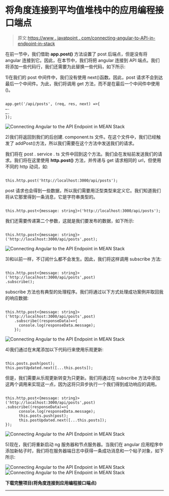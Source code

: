 # 将角度连接到平均值堆栈中的应用编程接口端点

> 原文:[https://www . javatpoint . com/connecting-angular-to-API-in-endpoint-in-stack](https://www.javatpoint.com/connecting-angular-to-the-api-endpoint-in-mean-stack)

在前一节中，我们借助 **app.post()** 方法设置了 post 后端点，但是没有将 angular 连接到它。因此，在本节中，我们将把 angular 连接到 API 端点。我们将添加一些代码行，我们还需要为此替换一些代码，如下所示:

1)在我们的 post 中间件中，我们没有使用 next()函数。因此，post 请求不会到达最后一个中间件。为此，我们将调用 get 方法，而不是在最后一个中间件中使用()。

```

app.get('/api/posts', (req, res, next) =>{
….
….
});

```

![Connecting Angular to the API Endpoint in MEAN Stack](../Images/98f4bcf997d5ad7464ce1076cb128062.png)

2)我们将返回到我们的后创建. component.ts 文件。在这个文件中，我们已经触发了 addPost()方法，所以我们需要在这个方法中发送我们的请求。

我们将在 post . service . ts 文件中回到这个方法。我们会在发帖前发送我们的请求。我们将在这里使用 **http.post()** 方法，并传递与 get 请求相同的 url，但使用不同的 http 动词，如:

```

this.http.post('http://localhost:3000/api/posts');

```

post 请求也会得到一些数据，所以我们需要用泛型类型来定义它。我们知道我们将从它那里得到一条消息，它是字符串类型的。

```

this.http.post<{message: string}>('http://localhost:3000/api/posts');

```

我们还需要传递第二个参数，这就是我们要发布的数据，如下所示:

```

this.http.post<{message: string}>('http://localhost:3000/api/posts',post);

```

![Connecting Angular to the API Endpoint in MEAN Stack](../Images/7d29e6d695d8ee787ce4e0bafb8a64a1.png)

3)和以前一样，不订阅什么都不会发生。因此，我们将这样调用 subscribe 方法:

```

this.http.post<{message: string}>('http://localhost:3000/api/posts',post)
.subscribe();

```

subscribe 方法也有典型的处理程序。我们将通过以下方式处理成功案例并取回我的响应数据:

```

this.http.post<{message: string}>('http://localhost:3000/api/posts',post)
    .subscribe((responseData)=>{
      console.log(responseData.message);
    });

```

![Connecting Angular to the API Endpoint in MEAN Stack](../Images/15db2b3504e2430badf8dce49c830104.png)

4)我们通过在末尾添加以下代码行来使用乐观更新:

```

this.posts.push(post);
this.postUpdated.next([...this.posts]);

```

但是，我们需要从乐观更新转变为只更新。我们将通过在 subscribe 方法中添加这两个调用来实现这一点，因为这将只异步执行一个我们得到成功响应的调用。

```

this.http.post<{message: string}>('http://localhost:3000/api/posts',post)
.subscribe((responseData)=>{
      console.log(responseData.message);
      this.posts.push(post);
      this.postUpdated.next([...this.posts]);
});

```

![Connecting Angular to the API Endpoint in MEAN Stack](../Images/ee0a104a00f1c4df2e7d41943ba4a489.png)

5)现在，我们将重新启动 ng 服务器和节点服务器。当我们在 angular 应用程序中添加新帖子时，我们将在服务器端日志中获得一条成功消息和一个帖子对象，如下所示:

![Connecting Angular to the API Endpoint in MEAN Stack](../Images/d35baa451e1f255b35003e349b011ef7.png)
![Connecting Angular to the API Endpoint in MEAN Stack](../Images/bc85d5b5a35a11067ff7bbb3c9d0e7d1.png)

**下载完整项目(将角度连接到应用编程接口端点)**

* * *